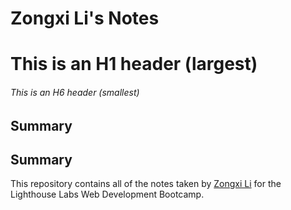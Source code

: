 # Zongxi Li's Notes
# This is an H1 header (largest)
###### This is an H6 header (smallest)
## Summary 

## Summary 
This repository contains all of the notes taken by [Zongxi Li](https://github.com/zongxili) for the Lighthouse Labs Web Development Bootcamp.